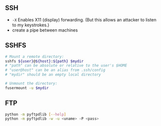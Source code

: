 ## SSH

- `-X`  Enables X11 (display) forwarding. (But this allows an attacker to listen to my keystrokes.)
- create a pipe between machines

## SSHFS

```bash
# Mount a remote directory:
sshfs ${user}@${host}:${path} $mydir
# "path" can be absolute or relative to the user's $HOME
# "user@host" can be an alias from .ssh/config
# "mydir" should be an empty local directory

# Unmount the directory:
fusermount -u $mydir 
```
<!--stackedit_data:
eyJoaXN0b3J5IjpbNTU5NjA3ODU5LC04NDIxMjMzMzgsMTcyMT
I5MDgzMF19
-->

## FTP

```bash
python -m pyftpdlib [--help]
python -m pyftpdlib -w -u <uname> -P <pass>
```
